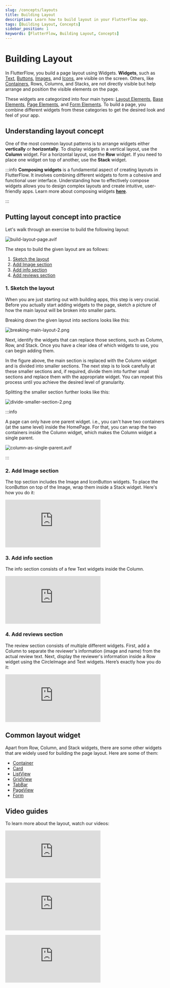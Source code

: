 ```yaml
---
slug: /concepts/layouts
title: Building Layout
description: Learn how to build layout in your FlutterFlow app.
tags: [Building Layout, Concepts]
sidebar_position: 1
keywords: [FlutterFlow, Building Layout, Concepts]
---
```


# Building Layout

In FlutterFlow, you build a page layout using Widgets. **Widgets**, such as [Text](../../resources/ui/widgets/built-in-widgets/text.md), [Buttons](../../resources/ui/widgets/built-in-widgets/button.md), [Images](../../resources/ui/widgets/built-in-widgets/image.md), and [Icons](../../resources/ui/widgets/built-in-widgets/icons.md), are visible on the screen. Others, like [Containers](../../resources/ui/widgets/built-in-widgets/container.md), Rows, Columns, and Stacks, are not directly visible but help arrange and position the visible elements on the page.

These widgets are categorized into four main types: [Layout Elements](/tags/layout-elements), [Base Elements](/tags/base-elements), 
[Page Elements](/tags/page-elements), and [Form Elements](/tags/form-elements). To build a page, you combine different widgets from these categories to get the desired look and feel of your app.

## Understanding layout concept

One of the most common layout patterns is to arrange widgets either **vertically** or **horizontally**. To display widgets in a vertical layout, use the **Column** widget. For a horizontal layout, use the **Row** widget. If you need to place one widget on top of another, use the **Stack** widget.

:::info
**Composing widgets** is a fundamental aspect of creating layouts in FlutterFlow. It involves combining different widgets to form a cohesive and functional user interface. Understanding how to effectively compose widgets allows you to design complex layouts and create intuitive, user-friendly apps. Learn more about composing widgets [**here**](../../resources/ui/widgets/composing-widgets.md).

:::

## Putting layout concept into practice

Let's walk through an exercise to build the following layout:

![build-layout-page.avif](imgs/build-layout-page.avif)

The steps to build the given layout are as follows:

1. [Sketch the layout](#1-sketch-the-layout)
2. [Add Image section](#2-add-image-section)
3. [Add info section](#3-add-info-section)
4. [Add reviews section](#4-add-reviews-section)

### 1. Sketch the layout

When you are just starting out with building apps, this step is very crucial. Before you actually start adding widgets to the page, sketch a picture of how the main layout will be broken into smaller parts.

Breaking down the given layout into sections looks like this:

![breaking-main-layout-2.png](imgs/breaking-main-layout-2.avif)

Next, identify the widgets that can replace those sections, such as Column, Row, and Stack. Once you have a clear idea of which widgets to use, you can begin adding them.

In the figure above, the main section is replaced with the Column widget and is divided into smaller sections. The next step is to look carefully at these smaller sections and, if required, divide them into further small sections and replace them with the appropriate widget. You can repeat this process until you achieve the desired level of granularity.

Splitting the smaller section further looks like this:

![divide-smaller-section-2.png](imgs/divide-smaller-section-2.avif)


:::info

A page can only have one parent widget. i.e., you can't have two containers (at the same level) inside the HomePage. For that, you can wrap the two containers inside the Column widget, which makes the Column widget a single parent.

![column-as-single-parent.avif](imgs/column-as-single-parent.avif)

:::

### 2. Add Image section

The top section includes the Image and IconButton widgets. To place the IconButton on top of the Image, wrap them inside a Stack widget. Here's how you do it:

<div style={{
    position: 'relative',
    paddingBottom: 'calc(56.67989417989418% + 41px)', // Keeps the aspect ratio and additional padding
    height: 0,
    width: '100%'}}>
    <iframe 
        src="https://demo.arcade.software/a4smfd758Oe1RLVUp24V?embed&show_copy_link=true"
        title=""
        style={{
            position: 'absolute',
            top: 0,
            left: 0,
            width: '100%',
            height: '100%',
            colorScheme: 'light'
        }}
        frameborder="0"
        loading="lazy"
        webkitAllowFullScreen
        mozAllowFullScreen
        allowFullScreen
        allow="clipboard-write">
    </iframe>
</div>
<p></p>

### 3. Add info section

The info section consists of a few Text widgets inside the Column.

<div style={{
    position: 'relative',
    paddingBottom: 'calc(56.67989417989418% + 41px)', // Keeps the aspect ratio and additional padding
    height: 0,
    width: '100%'}}>
    <iframe 
        src="https://demo.arcade.software/G3Z0YSwwQbJgaeZ1qEGL?embed&show_copy_link=true"
        title=""
        style={{
            position: 'absolute',
            top: 0,
            left: 0,
            width: '100%',
            height: '100%',
            colorScheme: 'light'
        }}
        frameborder="0"
        loading="lazy"
        webkitAllowFullScreen
        mozAllowFullScreen
        allowFullScreen
        allow="clipboard-write">
    </iframe>
</div>
<p></p>

### 4. Add reviews section

The review section consists of multiple different widgets. First, add a Column to separate the reviewer's information (image and name) from the actual review text. Next, display the reviewer's information inside a Row widget using the CircleImage and Text widgets. Here’s exactly how you do it:

<div style={{
    position: 'relative',
    paddingBottom: 'calc(56.67989417989418% + 41px)', // Keeps the aspect ratio and additional padding
    height: 0,
    width: '100%'}}>
    <iframe 
        src="https://demo.arcade.software/q50gJ2Unh0gJ0CGigzDM?embed&show_copy_link=true"
        title=""
        style={{
            position: 'absolute',
            top: 0,
            left: 0,
            width: '100%',
            height: '100%',
            colorScheme: 'light'
        }}
        frameborder="0"
        loading="lazy"
        webkitAllowFullScreen
        mozAllowFullScreen
        allowFullScreen
        allow="clipboard-write">
    </iframe>
</div>
<p></p>

## Common layout widget

Apart from Row, Column, and Stack widgets, there are some other widgets that are widely used for building the page layout. Here are some of them:

- [Container](../../resources/ui/widgets/built-in-widgets/container.md)
- [Card](../../resources/ui/widgets/built-in-widgets/card.md)
- [ListView](../../resources/ui/widgets/built-in-widgets/list-grid.md)
- [GridView](../../resources/ui/widgets/built-in-widgets/list-grid.md)
- [TabBar](../../ff-concepts/navigation-routing/special-page-navigation/tabbar-widget.md)
- [PageView](../../ff-concepts/navigation-routing/special-page-navigation/pageview-widget.md)
- [Form](../../resources/control-flow/user-interactivity/forms/forms.md)

## Video guides

To learn more about the layout, watch our videos:

<div style={{
    position: 'relative',
    paddingBottom: 'calc(56.67989417989418% + 41px)', // Keeps the aspect ratio and additional padding
    height: 0,
    width: '100%'}}>
    <iframe 
        src="https://www.youtube.com/embed/vQ4dAa8swzU"
        title=""
        style={{
            position: 'absolute',
            top: 0,
            left: 0,
            width: '100%',
            height: '100%',
            colorScheme: 'light'
        }}
        frameborder="0"
        loading="lazy"
        webkitAllowFullScreen
        mozAllowFullScreen
        allowFullScreen
        allow="clipboard-write">
    </iframe>
</div>
<p></p>

<div style={{
    position: 'relative',
    paddingBottom: 'calc(56.67989417989418% + 41px)', // Keeps the aspect ratio and additional padding
    height: 0,
    width: '100%'}}>
    <iframe 
        src="https://www.youtube.com/embed/glit6YCj0B0"
        title=""
        style={{
            position: 'absolute',
            top: 0,
            left: 0,
            width: '100%',
            height: '100%',
            colorScheme: 'light'
        }}
        frameborder="0"
        loading="lazy"
        webkitAllowFullScreen
        mozAllowFullScreen
        allowFullScreen
        allow="clipboard-write">
    </iframe>
</div>
<p></p>

<div style={{
    position: 'relative',
    paddingBottom: 'calc(56.67989417989418% + 41px)', // Keeps the aspect ratio and additional padding
    height: 0,
    width: '100%'}}>
    <iframe 
        src="https://www.youtube.com/embed/8O4mQKxPn9c"
        title=""
        style={{
            position: 'absolute',
            top: 0,
            left: 0,
            width: '100%',
            height: '100%',
            colorScheme: 'light'
        }}
        frameborder="0"
        loading="lazy"
        webkitAllowFullScreen
        mozAllowFullScreen
        allowFullScreen
        allow="clipboard-write">
    </iframe>
</div>
<p></p>
